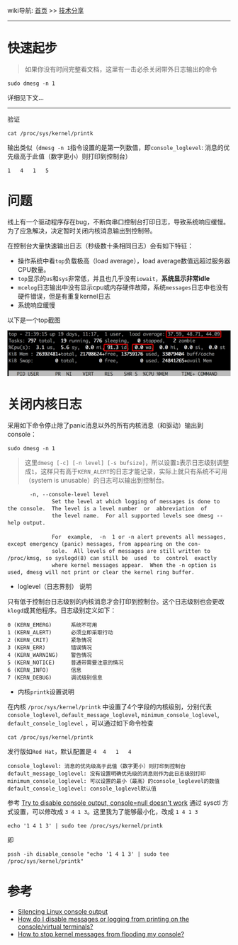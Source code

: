 wiki导航: [首页](Home) >> [技术分享](Tech_share)

----

# 快速起步

> 如果你没有时间完整看文档，这里有一击必杀关闭带外日志输出的命令

```
sudo dmesg -n 1
```

详细见下文...

----

验证

```
cat /proc/sys/kernel/printk
```

输出类似（`dmesg -n 1`指令设置的是第一列数值，即`console_loglevel`: 消息的优先级高于此值（数字更小）则打印到控制台）

```
1	4	1	5
```

# 问题

线上有一个驱动程序存在bug，不断向串口控制台打印日志，导致系统响应缓慢。为了应急解决，决定暂时关闭内核消息输出到控制带。

在控制台大量快速输出日志（秒级数十条相同日志）会有如下特征：

* 操作系统中看`top`负载极高（load average），load average数值远超过服务器CPU数量。
* `top`显示的`us`和`sys`非常低，并且也几乎没有`iowait`，**系统显示非常idle**
* `mcelog`日志输出中没有显示cpu或内存硬件故障，系统`messages`日志中也没有硬件错误，但是有重复kernel日志
* 系统响应缓慢

以下是一个top截图

![disable_message_console](../../../img/os/linux/log/disable_message_console.png)

# 关闭内核日志

采用如下命令停止除了panic消息以外的所有内核消息（和驱动）输出到console：

```
sudo dmesg -n 1
```

> 这里`dmesg [-c] [-n level] [-s bufsize]`，所以设置`1`表示日志级别调整成`1`，这样只有高于`KERN_ALERT`的日志才能记录，实际上就只有系统不可用（system is unusable）的日志可以输出到控制台。

```
       -n, --console-level level
              Set the level at which logging of messages is done to the console.  The level is a level number  or  abbreviation  of
              the level name.  For all supported levels see dmesg --help output.

              For  example,  -n  1 or -n alert prevents all messages, except emergency (panic) messages, from appearing on the con‐
              sole.  All levels of messages are still written to /proc/kmsg, so syslogd(8) can still be  used  to  control  exactly
              where kernel messages appear.  When the -n option is used, dmesg will not print or clear the kernel ring buffer.
```

* loglevel（日志界别） 说明

只有低于控制台日志级别的内核消息才会打印到控制台。这个日志级别也会更改`klogd`或其他程序。日志级别定义如下：

```
0 (KERN_EMERG)		系统不可用
1 (KERN_ALERT)		必须立即采取行动
2 (KERN_CRIT)		紧急情况
3 (KERN_ERR)		错误情况
4 (KERN_WARNING)	警告情况
5 (KERN_NOTICE)		普通带需要注意的情况
6 (KERN_INFO)		信息
7 (KERN_DEBUG)		调试级别信息
```

* 内核`printk`设置说明

在内核 `/proc/sys/kernel/printk` 中设置了4个字段的内核级别，分别代表 `console_loglevel`, `default_message_loglevel`, `minimum_console_loglevel`, `default_console_loglevel` ，可以通过如下命令检查

```
cat /proc/sys/kernel/printk
```

发行版如`Red Hat`，默认配置是 `4	4	1	4`

```
console_loglevel: 消息的优先级高于此值（数字更小）则打印到控制台
default_message_loglevel: 没有设置明确优先级的消息则作为此日志级别打印
minimum_console_loglevel: 可以设置的最小（最高）的console_loglevel的数值
default_console_loglevel: console_loglevel默认值
```

参考 [Try to disable console output, console=null doesn't work](http://unix.stackexchange.com/questions/117926/try-to-disable-console-output-console-null-doesnt-work) 通过 sysctl 方式设置，可以修改成 `3 4 1 3`。这里我为了能够最小化，改成 `1 4 1 3`

```
echo '1 4 1 3' | sudo tee /proc/sys/kernel/printk
```

即

```
pssh -ih disable_console "echo '1 4 1 3' | sudo tee /proc/sys/kernel/printk"
```

# 参考

* [Silencing Linux console output](http://superuser.com/questions/29666/silencing-linux-console-output)
* [How do I disable messages or logging from printing on the console/virtual terminals?](http://askubuntu.com/questions/97256/how-do-i-disable-messages-or-logging-from-printing-on-the-console-virtual-termin)
* [How to stop kernel messages from flooding my console?](http://superuser.com/questions/351387/how-to-stop-kernel-messages-from-flooding-my-console)
